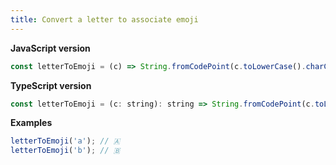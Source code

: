 ```yaml
---
title: Convert a letter to associate emoji
---
```


**JavaScript version**

```js
const letterToEmoji = (c) => String.fromCodePoint(c.toLowerCase().charCodeAt(0) + 127365);
```

**TypeScript version**

```js
const letterToEmoji = (c: string): string => String.fromCodePoint(c.toLowerCase().charCodeAt(0) + 127365);
```

**Examples**

```js
letterToEmoji('a'); // 🇦
letterToEmoji('b'); // 🇧
```
